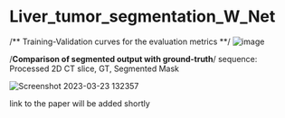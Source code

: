 # Liver_tumor_segmentation_W_Net
/** Training-Validation curves for the evaluation metrics **/
![image](https://user-images.githubusercontent.com/89221563/229313676-b1fcad65-c9ba-4a35-8e15-ac121819aa87.png)

/**Comparison of segmented output with ground-truth**/
sequence: Processed 2D CT slice, GT, Segmented Mask

![Screenshot 2023-03-23 132357](https://user-images.githubusercontent.com/89221563/227143886-1e937076-a97e-445f-8fbc-3da4a8066446.jpg)

link to the paper will be added shortly
